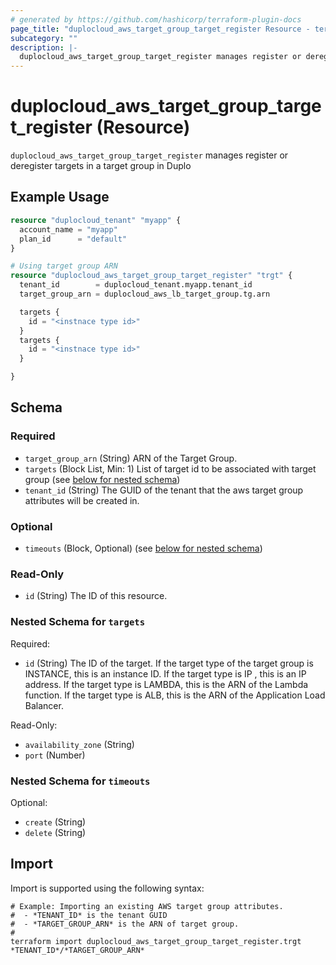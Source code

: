 ```yaml
---
# generated by https://github.com/hashicorp/terraform-plugin-docs
page_title: "duplocloud_aws_target_group_target_register Resource - terraform-provider-duplocloud"
subcategory: ""
description: |-
  duplocloud_aws_target_group_target_register manages register or deregister targets in a target group in Duplo
---
```


# duplocloud_aws_target_group_target_register (Resource)

`duplocloud_aws_target_group_target_register` manages register or deregister targets in a target group in Duplo

## Example Usage

```terraform
resource "duplocloud_tenant" "myapp" {
  account_name = "myapp"
  plan_id      = "default"
}

# Using target group ARN
resource "duplocloud_aws_target_group_target_register" "trgt" {
  tenant_id        = duplocloud_tenant.myapp.tenant_id
  target_group_arn = duplocloud_aws_lb_target_group.tg.arn

  targets {
    id = "<instnace type id>"
  }
  targets {
    id = "<instnace type id>"
  }

}
```

<!-- schema generated by tfplugindocs -->
## Schema

### Required

- `target_group_arn` (String) ARN of the Target Group.
- `targets` (Block List, Min: 1) List of target id to be associated with target group (see [below for nested schema](#nestedblock--targets))
- `tenant_id` (String) The GUID of the tenant that the aws target group attributes will be created in.

### Optional

- `timeouts` (Block, Optional) (see [below for nested schema](#nestedblock--timeouts))

### Read-Only

- `id` (String) The ID of this resource.

<a id="nestedblock--targets"></a>
### Nested Schema for `targets`

Required:

- `id` (String) The ID of the target. If the target type of the target group is INSTANCE, this is an instance ID. If the target type is IP , this is an IP address. If the target type is LAMBDA, this is the ARN of the Lambda function. If the target type is ALB, this is the ARN of the Application Load Balancer.

Read-Only:

- `availability_zone` (String)
- `port` (Number)


<a id="nestedblock--timeouts"></a>
### Nested Schema for `timeouts`

Optional:

- `create` (String)
- `delete` (String)

## Import

Import is supported using the following syntax:

```shell
# Example: Importing an existing AWS target group attributes.
#  - *TENANT_ID* is the tenant GUID
#  - *TARGET_GROUP_ARN* is the ARN of target group.
#
terraform import duplocloud_aws_target_group_target_register.trgt *TENANT_ID*/*TARGET_GROUP_ARN*
```
